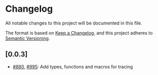 # Changelog

All notable changes to this project will be documented in this file.

The format is based on [Keep a Changelog](https://keepachangelog.com/en/1.1.0/),
and this project adheres to [Semantic Versioning](https://semver.org/spec/v2.0.0.html).

## [0.0.3]

- [#880](https://github.com/cryspen/libcrux/pull/880), [#995](https://github.com/cryspen/libcrux/pull/995): Add types, functions and macros for tracing
